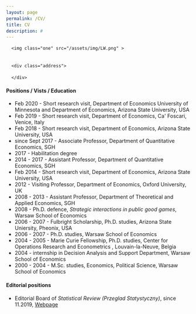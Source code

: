 ```yaml
---
layout: page
permalink: /CV/
title: CV
description: #
---
```

  <div class="profile col one right">
    
      <img class="one" src="/assets/img/LW.png" >
    
    
      <div class="address">
        
      </div>
    
  </div>

<h4>Positions / Vists / Education  </h4>

<p>
<ul>  

<li> Feb 2020 - Short research visit, Department of Economics University of Minnesota and Department of Economics, Arizona State University, USA</li>

<li> Feb 2019 - Short research visit, Department of Economics, Ca' Foscari, Venice, Italy</li>

<li> Feb 2018 - Short research visit, Department of Economics, Arizona State University, USA</li>

<li> since Sept 2017 - Associate Professor, Department of Quantitative Economics, SGH</li>

<li> 2017 - Habilitation degree</li>

<li> 2014 - 2017  - Assistant Professor, Department of Quantitative Economics, SGH</li>

<li> Feb 2014 - Short research visit, Department of Economics, Arizona State University, USA</li>

<li> 2012 - Visiting Professor, Department of Economics, Oxford University, UK</li>

<li> 2008 - 2013 - Assistant Professor, Department of Theoretical and Applied Economics, SGH</li>

<li> 2008 - Ph.D. defence, <i>Strategic interactions in public good games</i>, Warsaw School of Economics</li>

<li> 2006 - 2007 - Fulbright Scholarship, Ph.D. studies, Arizona State Uniersity, Pheonix, USA</li>

<li> 2006 - 2007 - Ph.D. studies, Warsaw School of Economics </li>

<li> 2004 - 2005 - Marie Curie Fellowship, Ph.D. studies, Center for Operations Research and Econometrics , Louvain-la-Neuve, Belgia</li>

<li> 2004 - internship in Decision Analysis and Support Department, Warsaw School of Economics</li>

<li>2000 - 2004 - M.Sc. studies, Economics, Political Science, Warsaw School of Economics</li>
</ul>
</p>

<h4>Editorial positions</h4>
<p>
<ul>  

<li>Editorial Board of <i> Statistical Review (Przeglad Statystyczny)</i>, since 11.2019, <a href="https://ps.stat.gov.pl/About">Webpage</a></li>
</ul>
</p>
